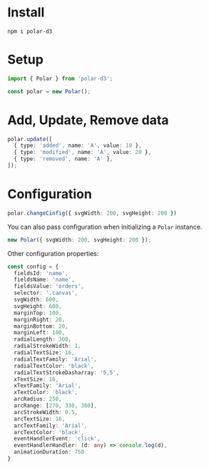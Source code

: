 # Install
```terminal
npm i polar-d3
```

# Setup
```typescript
import { Polar } from 'polar-d3';

const polar = new Polar();
```
# Add, Update, Remove data
```typescript
polar.update([
  { type: 'added', name: 'A', value: 10 },
  { type: 'modified', name: 'A', value: 20 },
  { type: 'removed', name: 'A' },
]);
```
# Configuration
```typescript
polar.changeCinfig({ svgWidth: 200, svgHeight: 200 })
```
You can also pass configuration when initializing a `Polar` instance.
```typescript
new Polar({ svgWidth: 200, svgHeight: 200 });
```
Other configuration properties:
```typescript
const config = {
  fieldsId: 'name',
  fieldsName: 'name',
  fieldsValue: 'orders',
  selector: '.canvas',
  svgWidth: 600,
  svgHeight: 600,
  marginTop: 100,
  marginRight: 20,
  marginBottom: 20,
  marginLeft: 100,
  radialLength: 300,
  radialStrokeWidth: 1,
  radialTextSize: 16,
  radialTextFamily: 'Arial',
  radialTextColor: 'black',
  radialTextStrokeDasharray: '5,5',
  xTextSize: 16,
  xTextFamily: 'Arial',
  xTextColor: 'black',
  arcRadius: 250,
  arcRange: [270, 330, 360],
  arcStrokeWidth: 0.5,
  arcTextSize: 16,
  arcTextFamily: 'Arial',
  arcTextColor: 'black',
  eventHandlerEvent: 'click',
  eventHandlerHandler: (d: any) => console.log(d),
  animationDuration: 750
}
```
